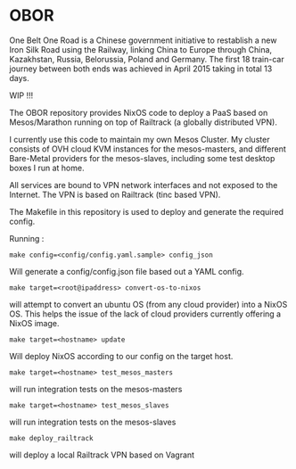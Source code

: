 # OBOR
One Belt One Road is a Chinese government initiative to restablish a new Iron Silk Road using the Railway, linking China to Europe through China, Kazakhstan, Russia, Belorussia, Poland and Germany.  The first 18 train-car journey between both ends was achieved in April 2015 taking in total 13 days.


WIP !!!

The OBOR repository provides NixOS code to deploy a PaaS based on Mesos/Marathon
running on top of Railtrack (a globally distributed VPN).

I currently use this code to maintain my own Mesos Cluster. My cluster consists
of OVH cloud KVM instances for the mesos-masters, and different Bare-Metal providers
for the mesos-slaves, including some test desktop boxes I run at home.

All services are bound to VPN network interfaces and not exposed to the Internet.
The VPN is based on Railtrack (tinc based VPN).

The Makefile in this repository is used to deploy and generate the required config.

Running :
``` 
make config=<config/config.yaml.sample> config_json 
```

Will generate a config/config.json file based out a YAML config.


```
make target=<root@ipaddress> convert-os-to-nixos 
```

will attempt to convert an ubuntu OS (from any cloud provider) into a NixOS OS.
This helps the issue of the lack of cloud providers currently offering a NixOS image.

```
make target=<hostname> update
```

Will deploy NixOS according to our config on the target host.


```
make target=<hostname> test_mesos_masters
```

will run integration tests on the mesos-masters


```
make target=<hostname> test_mesos_slaves
```

will run integration tests on the mesos-slaves


```
make deploy_railtrack
```

will deploy a local Railtrack VPN based on Vagrant





